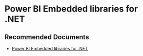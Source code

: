   <properties
	pageTitle="power bi embedded libraries for .net"
	description="power bi embedded libraries for .net"
	service="microsoft.PowerBIDedicated"
	resource="capacities"
	authors="pjfreitas"
	ms.author="pfreitas"	
	displayOrder="560"
	selfHelpType="generic"
	supportTopicIds="32628131"
	productPesIds="16334"
	cloudEnvironments="public, MoonCake, fairfax" 
	articleId="59f8542b-ce47-d1de-fc43-66d5a54361f6"
/>

# Power BI Embedded libraries for .NET

## **Recommended Documents**

* [Power BI Embedded libraries for .NET](https://docs.microsoft.com/dotnet/api/overview/azure/powerbi-embedded?view=azure-dotnet)
